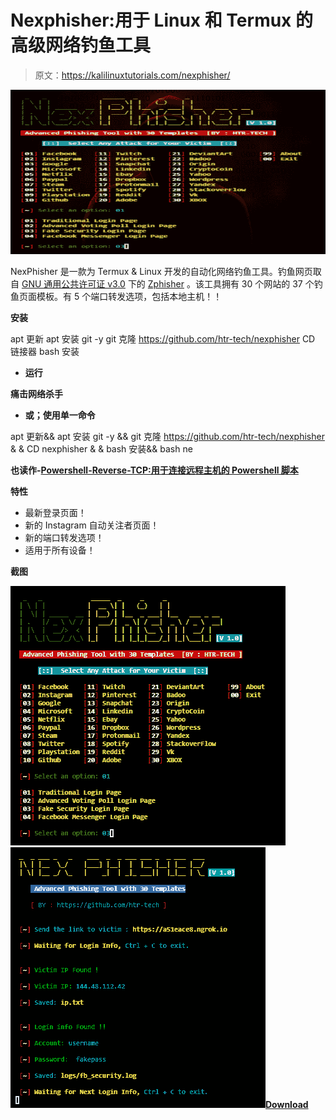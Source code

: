 # Nexphisher:用于 Linux 和 Termux 的高级网络钓鱼工具

> 原文：<https://kalilinuxtutorials.com/nexphisher/>

[![Nexphisher : Advanced Phishing Tool For Linux & Termux](img/85e8ceadf0693bb1f695a520709cae65.png "Nexphisher : Advanced Phishing Tool For Linux & Termux")](https://1.bp.blogspot.com/-muFDd1shAXg/XrVqRjxOhBI/AAAAAAAAGPg/QdOBeLBazdoY895icZQAnWIee1RR1ox6QCLcBGAsYHQ/s1600/NexPhisher-1%25281%2529.png)

NexPhisher 是一款为 Termux & Linux 开发的自动化网络钓鱼工具。钓鱼网页取自 [GNU 通用公共许可证 v3.0](https://github.com/htr-tech/zphisher/blob/master/LICENSE#L1) 下的 [Zphisher](https://github.com/htr-tech/zphisher) 。该工具拥有 30 个网站的 37 个钓鱼页面模板。有 5 个端口转发选项，包括本地主机！！

**安装**

apt 更新
apt 安装 git -y
git 克隆 https://github.com/htr-tech/nexphisher
CD 链接器
bash 安装

*   **运行**

**痛击网络杀手**

*   **或；使用单一命令**

apt 更新&& apt 安装 git -y && git 克隆 https://github.com/htr-tech/nexphisher & & CD nexphisher & & bash 安装&& bash ne

**也读作-[Powershell-Reverse-TCP:用于连接远程主机的 Powershell 脚本](https://kalilinuxtutorials.com/powershell/)**

**特性**

*   最新登录页面！
*   新的 Instagram 自动关注者页面！
*   新的端口转发选项！
*   适用于所有设备！

**截图**

![](img/c9e56a688646e5f78a6f4a7576a91211.png)![](img/55dbe328816b4c2a57473b7597139f1c.png)[**Download**](https://github.com/htr-tech/nexphisher)
